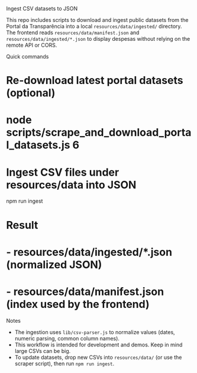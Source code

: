 Ingest CSV datasets to JSON

This repo includes scripts to download and ingest public datasets from the Portal da Transparência into a local `resources/data/ingested/` directory. The frontend reads `resources/data/manifest.json` and `resources/data/ingested/*.json` to display despesas without relying on the remote API or CORS.

Quick commands

# Re-download latest portal datasets (optional)
# node scripts/scrape_and_download_portal_datasets.js 6

# Ingest CSV files under resources/data into JSON
npm run ingest

# Result
# - resources/data/ingested/*.json (normalized JSON)
# - resources/data/manifest.json (index used by the frontend)

Notes

- The ingestion uses `lib/csv-parser.js` to normalize values (dates, numeric parsing, common column names).
- This workflow is intended for development and demos. Keep in mind large CSVs can be big.
- To update datasets, drop new CSVs into `resources/data/` (or use the scraper script), then run `npm run ingest`.
